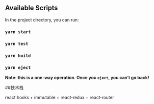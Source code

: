 
## Available Scripts

In the project directory, you can run:

### `yarn start`


### `yarn test`



### `yarn build`


### `yarn eject`

**Note: this is a one-way operation. Once you `eject`, you can’t go back!**

##技术栈

react hooks + immutable + react-redux + react-router